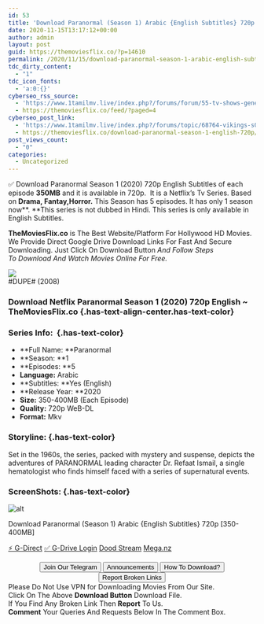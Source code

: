 ```yaml
---
id: 53
title: 'Download Paranormal (Season 1) Arabic {English Subtitles} 720p [320MB]'
date: 2020-11-15T13:17:12+00:00
author: admin
layout: post
guid: https://themoviesflix.co/?p=14610
permalink: /2020/11/15/download-paranormal-season-1-arabic-english-subtitles-720p-320mb/
tdc_dirty_content:
  - "1"
tdc_icon_fonts:
  - 'a:0:{}'
cyberseo_rss_source:
  - 'https://www.1tamilmv.live/index.php?/forums/forum/55-tv-shows-general-videos.xml/&page=3'
  - https://themoviesflix.co/feed/?paged=4
cyberseo_post_link:
  - 'https://www.1tamilmv.live/index.php?/forums/topic/68764-vikings-s01-so5-720p-nf-webrip-hindi-english-x264-aac-esubs-%E2%80%93-g-drive/'
  - https://themoviesflix.co/download-paranormal-season-1-english-720p/
post_views_count:
  - "0"
categories:
  - Uncategorized
---
```

✅ Download Paranormal Season 1 (2020)&nbsp;720p&nbsp;English Subtitles of each episode&nbsp;**350MB**&nbsp;and it is available in&nbsp;720p. &nbsp;It is a Netflix’s Tv Series. Based on&nbsp;**Drama,&nbsp;Fantay,Horror.**&nbsp;This Season has 5 episodes. It has only 1 season now**.&nbsp;**This series is not dubbed in Hindi. This series is only available in English Subtitles.

**TheMoviesFlix.co**&nbsp;is The Best Website/Platform For Hollywood HD Movies. We Provide Direct Google Drive Download Links For Fast And Secure Downloading. Just Click On Download Button&nbsp;_And Follow Steps To&nbsp;Download And Watch Movies Online For Free._

<div class="imdbwp imdbwp--movie dark">
  <div class="imdbwp__thumb">
    <a class="imdbwp__link" target="_blank" title="#DUPE#" href="https://www.imdb.com/title/tt1238014/" rel="nofollow noopener noreferrer"><img class="imdbwp__img" src="https://themoviesflix.co/wp-content/plugins/imdb-for-wordpress/assets/img/placeholder.png" /></a>
  </div>
  
  <div class="imdbwp__content">
    <div class="imdbwp__header">
      <span class="imdbwp__title">#DUPE#</span> (2008)
    </div>
  </div>
</div>

### Download Netflix Paranormal Season 1 (2020) 720p English ~ TheMoviesFlix.co {.has-text-align-center.has-text-color}

### Series Info:&nbsp; {.has-text-color}

  * **Full Name:&nbsp;**Paranormal
  * **Season:&nbsp;**1
  * **Episodes:&nbsp;**5
  * **Language:**&nbsp;Arabic
  * **Subtitles:&nbsp;**Yes (English)
  * **Release Year:&nbsp;**2020
  * **Size:**&nbsp;350-400MB (Each Episode)
  * **Quality:**&nbsp;720p WeB-DL
  * **Format:**&nbsp;Mkv

### Storyline: {.has-text-color}

Set in the 1960s, the series, packed with mystery and suspense, depicts the adventures of PARANORMAL leading character Dr. Refaat Ismail, a single hematologist who finds himself faced with a series of supernatural events.

### ScreenShots: {.has-text-color}<figure class="wp-block-image size-large">

![alt](https://i.ibb.co/gWvWHmB/Paranormal-S01-E01-the-Myth-of-the-House-1080p-NF-WEB-DL-DDP5-1-x264-MZABI-new-mkv-thumbs.png) </figure> 

<p class="has-text-align-center has-text-color has-medium-font-size">
  Download Paranormal (Season 1) Arabic {English Subtitles} 720p [350-400MB]
</p>

<p class="has-text-align-center">
  <a class="maxbutton-13 maxbutton maxbutton-g-direct-1" target="_blank" title="tooltip" rel="nofollow noopener noreferrer" href="https://coinquint.com/a19990/"><span class="mb-text">⚡️ G-Direct</span></a> <a class="maxbutton-14 maxbutton maxbutton-g-drive" target="_blank" title="tooltip" rel="nofollow noopener noreferrer" href="https://coinquint.com/a19992/"><span class="mb-text">✅ G-Drive Login</span></a> <a class="maxbutton-15 maxbutton maxbutton-dood-stream" target="_blank" title="tooltip" rel="nofollow noopener noreferrer" href="https://coinquint.com/a19996/"><span class="mb-text">Dood Stream</span></a> <a class="maxbutton-17 maxbutton maxbutton-mega-nz" target="_blank" title="tooltip" rel="nofollow noopener noreferrer" href="https://coinquint.com/a19998/"><span class="mb-text">Mega.nz</span></a>
</p>

<center>
</center>

<center>
  <a href="https://t.me/themoviesflixcom" target="_blank" data-wpel-link="external" rel="nofollow external noopener noreferrer"><button class="button button5">Join Our Telegram</button></a> <a href="https://themoviesflix.co/download-paranormal-season-1-english-720p/#" target="_blank" data-wpel-link="external" rel="nofollow external noopener noreferrer"><button class="button button5">Announcements</button></a> <a href="https://themoviesflix.com/how-to-download/" target="_blank" data-wpel-link="external" rel="nofollow external noopener noreferrer"><button class="button button5">How To Download?</button></a> <a href="https://themoviesflix.co/download-paranormal-season-1-english-720p/#" target="_blank" data-wpel-link="external" rel="nofollow external noopener noreferrer"><button class="button button5">Report Broken Links</button></a>
</center>

<div class="alert alert-danger">
  Please Do Not Use VPN for Downloading Movies From Our Site.
</div>

<div class="alert alert-success">
  Click On The Above <strong>Download Button</strong> Download File.
</div>

<div class="alert alert-warning">
  If You Find Any Broken Link Then <strong>Report</strong> To Us.
</div>

<div class="alert alert-info">
  <strong>Comment</strong> Your Queries And Requests Below In The Comment Box.
</div>